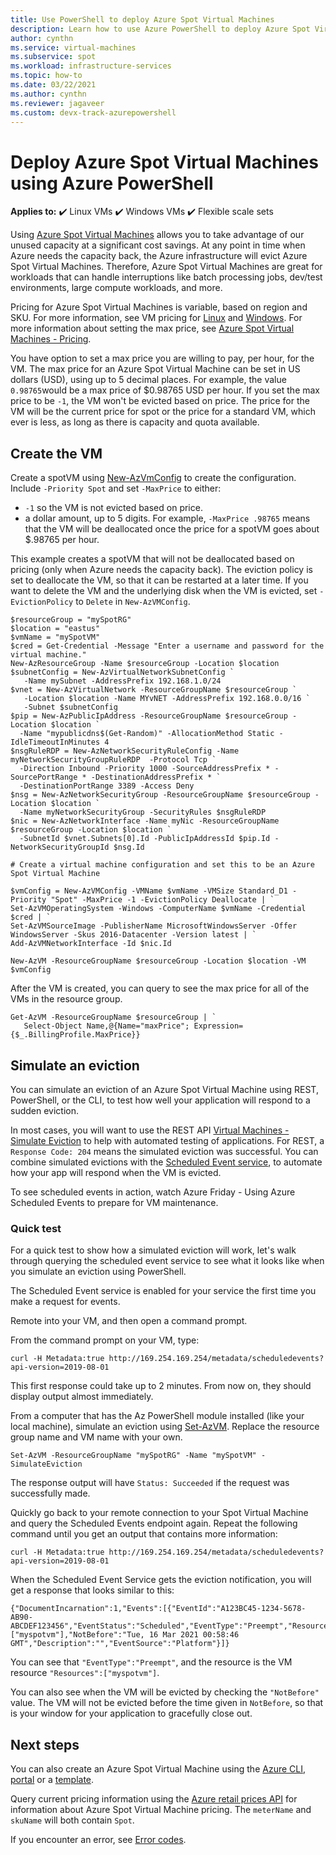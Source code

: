 ```yaml
---
title: Use PowerShell to deploy Azure Spot Virtual Machines
description: Learn how to use Azure PowerShell to deploy Azure Spot Virtual Machines to save on costs.
author: cynthn
ms.service: virtual-machines
ms.subservice: spot
ms.workload: infrastructure-services
ms.topic: how-to
ms.date: 03/22/2021
ms.author: cynthn
ms.reviewer: jagaveer 
ms.custom: devx-track-azurepowershell
---
```


# Deploy Azure Spot Virtual Machines using Azure PowerShell

**Applies to:** :heavy_check_mark: Linux VMs :heavy_check_mark: Windows VMs :heavy_check_mark: Flexible scale sets 

Using [Azure Spot Virtual Machines](../spot-vms.md) allows you to take advantage of our unused capacity at a significant cost savings. At any point in time when Azure needs the capacity back, the Azure infrastructure will evict Azure Spot Virtual Machines. Therefore, Azure Spot Virtual Machines are great for workloads that can handle interruptions like batch processing jobs, dev/test environments, large compute workloads, and more.

Pricing for Azure Spot Virtual Machines is variable, based on region and SKU. For more information, see VM pricing for [Linux](https://azure.microsoft.com/pricing/details/virtual-machines/linux/) and [Windows](https://azure.microsoft.com/pricing/details/virtual-machines/windows/). For more information about setting the max price, see [Azure Spot Virtual Machines - Pricing](../spot-vms.md#pricing).

You have option to set a max price you are willing to pay, per hour, for the VM. The max price for an Azure Spot Virtual Machine can be set in US dollars (USD), using up to 5 decimal places. For example, the value `0.98765`would be a max price of $0.98765 USD per hour. If you set the max price to be `-1`, the VM won't be evicted based on price. The price for the VM will be the current price for spot or the price for a standard VM, which ever is less, as long as there is capacity and quota available.


## Create the VM

Create a spotVM using [New-AzVmConfig](/powershell/module/az.compute/new-azvmconfig) to create the configuration. Include `-Priority Spot` and set `-MaxPrice` to either:
- `-1` so the VM is not evicted based on price.
- a dollar amount, up to 5 digits. For example, `-MaxPrice .98765` means that the VM will be deallocated once the price for a spotVM goes about $.98765 per hour.


This example creates a spotVM that will not be deallocated based on pricing (only when Azure needs the capacity back). The eviction policy is set to deallocate the VM, so that it can be restarted at a later time. If you want to delete the VM and the underlying disk when the VM is evicted, set `-EvictionPolicy` to `Delete` in `New-AzVMConfig`.


```azurepowershell-interactive
$resourceGroup = "mySpotRG"
$location = "eastus"
$vmName = "mySpotVM"
$cred = Get-Credential -Message "Enter a username and password for the virtual machine."
New-AzResourceGroup -Name $resourceGroup -Location $location
$subnetConfig = New-AzVirtualNetworkSubnetConfig `
   -Name mySubnet -AddressPrefix 192.168.1.0/24
$vnet = New-AzVirtualNetwork -ResourceGroupName $resourceGroup `
   -Location $location -Name MYvNET -AddressPrefix 192.168.0.0/16 `
   -Subnet $subnetConfig
$pip = New-AzPublicIpAddress -ResourceGroupName $resourceGroup -Location $location `
  -Name "mypublicdns$(Get-Random)" -AllocationMethod Static -IdleTimeoutInMinutes 4
$nsgRuleRDP = New-AzNetworkSecurityRuleConfig -Name myNetworkSecurityGroupRuleRDP  -Protocol Tcp `
  -Direction Inbound -Priority 1000 -SourceAddressPrefix * -SourcePortRange * -DestinationAddressPrefix * `
  -DestinationPortRange 3389 -Access Deny
$nsg = New-AzNetworkSecurityGroup -ResourceGroupName $resourceGroup -Location $location `
  -Name myNetworkSecurityGroup -SecurityRules $nsgRuleRDP
$nic = New-AzNetworkInterface -Name myNic -ResourceGroupName $resourceGroup -Location $location `
  -SubnetId $vnet.Subnets[0].Id -PublicIpAddressId $pip.Id -NetworkSecurityGroupId $nsg.Id

# Create a virtual machine configuration and set this to be an Azure Spot Virtual Machine

$vmConfig = New-AzVMConfig -VMName $vmName -VMSize Standard_D1 -Priority "Spot" -MaxPrice -1 -EvictionPolicy Deallocate | `
Set-AzVMOperatingSystem -Windows -ComputerName $vmName -Credential $cred | `
Set-AzVMSourceImage -PublisherName MicrosoftWindowsServer -Offer WindowsServer -Skus 2016-Datacenter -Version latest | `
Add-AzVMNetworkInterface -Id $nic.Id

New-AzVM -ResourceGroupName $resourceGroup -Location $location -VM $vmConfig
```

After the VM is created, you can query to see the max price for all of the VMs in the resource group.

```azurepowershell-interactive
Get-AzVM -ResourceGroupName $resourceGroup | `
   Select-Object Name,@{Name="maxPrice"; Expression={$_.BillingProfile.MaxPrice}}
```

## Simulate an eviction

You can simulate an eviction of an Azure Spot Virtual Machine using REST, PowerShell, or the CLI, to test how well your application will respond to a sudden eviction.

In most cases, you will want to use the REST API [Virtual Machines - Simulate Eviction](/rest/api/compute/virtualmachines/simulateeviction) to help with automated testing of applications. For REST, a `Response Code: 204` means the simulated eviction was successful. You can combine simulated evictions with the [Scheduled Event service](scheduled-events.md), to automate how your app will respond when the VM is evicted.

To see scheduled events in action, watch Azure Friday - Using Azure Scheduled Events to prepare for VM maintenance.


### Quick test

For a quick test to show how a simulated eviction will work, let's walk through querying the scheduled event service to see what it looks like when you simulate an eviction using PowerShell.

The Scheduled Event service is enabled for your service the first time you make a request for events. 

Remote into your VM, and then open a command prompt. 

From the command prompt on your VM, type:

```
curl -H Metadata:true http://169.254.169.254/metadata/scheduledevents?api-version=2019-08-01
```

This first response could take up to 2 minutes. From now on, they should display output almost immediately.

From a computer that has the Az PowerShell module installed (like your local machine), simulate an eviction using [Set-AzVM](/powershell/module/az.compute/set-azvm). Replace the resource group name and VM name with your own. 

```azurepowershell-interactive
Set-AzVM -ResourceGroupName "mySpotRG" -Name "mySpotVM" -SimulateEviction
```

The response output will have `Status: Succeeded` if the request was successfully made.

Quickly go back to your remote connection to your Spot Virtual Machine and query the Scheduled Events endpoint again. Repeat the following command until you get an output that contains more information:

```
curl -H Metadata:true http://169.254.169.254/metadata/scheduledevents?api-version=2019-08-01
```

When the Scheduled Event Service gets the eviction notification, you will get a response that looks similar to this:

```output
{"DocumentIncarnation":1,"Events":[{"EventId":"A123BC45-1234-5678-AB90-ABCDEF123456","EventStatus":"Scheduled","EventType":"Preempt","ResourceType":"VirtualMachine","Resources":["myspotvm"],"NotBefore":"Tue, 16 Mar 2021 00:58:46 GMT","Description":"","EventSource":"Platform"}]}
```

You can see that `"EventType":"Preempt"`, and the resource is the VM resource `"Resources":["myspotvm"]`. 

You can also see when the VM will be evicted by checking the `"NotBefore"` value. The VM will not be evicted before the time given in `NotBefore`, so that is your window for your application to gracefully close out.


## Next steps

You can also create an Azure Spot Virtual Machine using the [Azure CLI](../linux/spot-cli.md), [portal](../spot-portal.md) or a [template](../linux/spot-template.md).

Query current pricing information using the [Azure retail prices API](/rest/api/cost-management/retail-prices/azure-retail-prices) for information about Azure Spot Virtual Machine pricing. The `meterName` and `skuName` will both contain `Spot`.

If you encounter an error, see [Error codes](../error-codes-spot.md).
